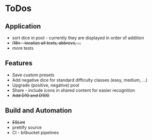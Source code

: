 # ToDos

## Application
* sort dice in pool - currently they are displayed in order of addition
* ~~i18n - localize all texts, abbrevs, ...~~
* more tests

## Features
* Save custom presets
* Add negative dice for standard difficulty classes (easy, medium, ...)
* Upgrade (positive, negative) pool
* Share - include icons in shared content for easier recognition
* ~~Add D10 and D100~~

## Build and Automation
* ~~ESLint~~
* prettify source
* CI - bitbucket pipelines
